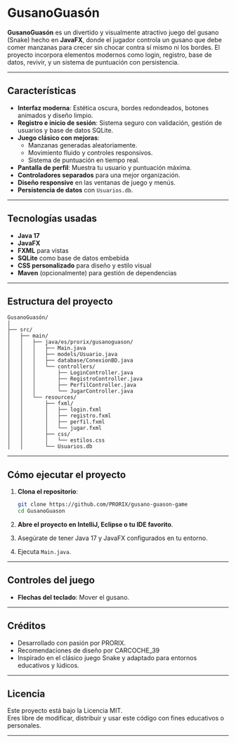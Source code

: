 # GusanoGuasón

**GusanoGuasón** es un divertido y visualmente atractivo juego del gusano (Snake) hecho en **JavaFX**, donde el jugador controla un gusano que debe comer manzanas para crecer sin chocar contra sí mismo ni los bordes. El proyecto incorpora elementos modernos como login, registro, base de datos, revivir, y un sistema de puntuación con persistencia.

---

## Características

- **Interfaz moderna**: Estética oscura, bordes redondeados, botones animados y diseño limpio.
- **Registro e inicio de sesión**: Sistema seguro con validación, gestión de usuarios y base de datos SQLite.
- **Juego clásico con mejoras**:
  - Manzanas generadas aleatoriamente.
  - Movimiento fluido y controles responsivos.
  - Sistema de puntuación en tiempo real.
- **Pantalla de perfil**: Muestra tu usuario y puntuación máxima.
- **Controladores separados** para una mejor organización.
- **Diseño responsive** en las ventanas de juego y menús.
- **Persistencia de datos** con `Usuarios.db`.

---

## Tecnologías usadas

- **Java 17**
- **JavaFX**
- **FXML** para vistas
- **SQLite** como base de datos embebida
- **CSS personalizado** para diseño y estilo visual
- **Maven** (opcionalmente) para gestión de dependencias

---

## Estructura del proyecto

```
GusanoGuasón/
│
├── src/
│   ├── main/
│   │   ├── java/es/prorix/gusanoguason/
│   │   │   ├── Main.java
│   │   │   ├── models/Usuario.java
│   │   │   ├── database/ConexionBD.java
│   │   │   └── controllers/
│   │   │       ├── LoginController.java
│   │   │       ├── RegistroController.java
│   │   │       ├── PerfilController.java
│   │   │       └── JugarController.java
│   │   └── resources/
│   │       ├── fxml/
│   │       │   ├── login.fxml
│   │       │   ├── registro.fxml
│   │       │   ├── perfil.fxml
│   │       │   └── jugar.fxml
│   │       ├── css/
│   │       │   └── estilos.css
│   │       └── Usuarios.db
```

---

## Cómo ejecutar el proyecto

1. **Clona el repositorio**:
   ```bash
   git clone https://github.com/PRORIX/gusano-guason-game
   cd GusanoGuason
   ```

2. **Abre el proyecto en IntelliJ, Eclipse o tu IDE favorito**.

3. Asegúrate de tener Java 17 y JavaFX configurados en tu entorno.

4. Ejecuta `Main.java`.

---

## Controles del juego

- **Flechas del teclado**: Mover el gusano.

---

## Créditos

- Desarrollado con pasión por PRORIX.
- Recomendaciones de diseño por CARCOCHE_39
- Inspirado en el clásico juego Snake y adaptado para entornos educativos y lúdicos.

---

## Licencia

Este proyecto está bajo la Licencia MIT.  
Eres libre de modificar, distribuir y usar este código con fines educativos o personales.

---
